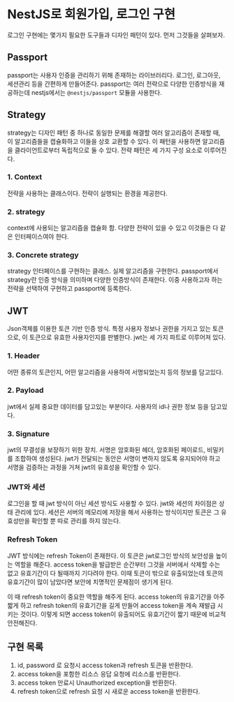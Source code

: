 # NestJS로 회원가입, 로그인 구현

로그인 구현에는 몇가지 필요한 도구들과 디자인 패턴이 있다. 먼저 그것들을 살펴보자.

## Passport

passport는 사용자 인증을 관리하기 위해 존재하는 라이브러리다. 로그인, 로그아웃, 세션관리 등을 간편하게 만들어준다. passport는 여러 전략으로 다양한 인증방식을 재공하는데 nestjs에서는 `@nestjs/passport` 
모듈을 사용한다.

## Strategy

strategy는 디자인 패턴 중 하나로 동일한 문제를 해결할 여러 알고리즘이 존재할 때, 이 알고리즘들을 캡슐화하고 이들을 상호 교환할 수 있다. 이 패턴을 사용하면 알고리즘을 클라이언트로부터 독립적으로 둘 수 있다.
전략 패턴은 세 가지 구성 요소로 이루어진다.

### 1. Context

전략을 사용하는 클래스이다. 전략이 실행되는 환경을 제공한다.

### 2. strategy

context에 사용되는 알고리즘을 캡슐화 함. 다양한 전략이 있을 수 있고 이것들은 다 같은 인터페이스여야 한다.

### 3. Concrete strategy

strategy 인터페이스를 구현하는 클래스. 실제 알고리즘을 구현한다.
passport에서 strategy란 인증 방식을 의미하며 다양한 인증방식이 존재한다. 이중 사용하고자 하는 전략을 선택하여 구현하고 passport에 등록한다.

## JWT

Json객체를 이용한 토큰 기반 인증 방식. 특정 사용자 정보나 권한을 가지고 있는 토큰으로, 이 토큰으로 유효한 사용자인지를 판별한다.
jwt는 세 가지 파트로 이루어져 있다.

### 1. Header

어떤 종류의 토큰인지, 어떤 알고리즘을 사용하여 서명되었는지 등의 정보를 담고있다.

### 2. Payload

jwt에서 실제 중요한 데이터를 담고있는 부분이다. 사용자의 id나 권한 정보 등을 담고있다.

### 3. Signature

jwt의 무결성을 보장하기 위한 장치. 서명은 암호화된 헤더, 암호화된 페이로드, 비밀키를 조합하여 생성된다.
jwt가 전달되는 동안은 서명이 변하지 않도록 유지되어야 하고 서명을 검증하는 과정을 거쳐 jwt의 유효성을 확인할 수 있다.

### JWT와 세션

로그인을 할 때 jwt 방식이 아닌 세션 방식도 사용할 수 있다. jwt와 세션의 차이점은 상태 관리에 있다.
세션은 서버의 메모리에 저장을 해서 사용하는 방식이지만 토큰은 그 유효성만을 확인할 뿐 따로 관리를 하지 않는다.

### Refresh Token

JWT 방식에는 refresh Token이 존재한다. 이 토큰은 jwt로그인 방식의 보안성을 높이는 역할을 해준다.
access token을 발급받은 순간부터 그것을 서버에서 삭제할 수는 없고 유효기간이 다 될때까지 기다려야 한다.
이때 토큰이 밖으로 유출되었는데 토큰의 유효기간이 많이 남았다면 보안에 치명적인 문제점이 생기게 된다.

이 때 refresh token이 중요한 역할을 해주게 된다.
access token의 유효기간을 아주 짧게 하고 refresh token의 유효기간을 길게 만들어 access token을 계속 재발급 시키는 것이다. 이렇게 되면 access token이 유출되어도 유효기간이 짧기 때문에 비교적 안전해진다.

## 구현 목록

1. id, password 로 요청시 access token과 refresh 토큰을 반환한다.
2. access token을 포함한 리소스 응답 요청에 리소스를 반환한다.
3. access token 만료시 Unauthorized exception을 반환한다.
4. refresh token으로 refresh 요청 시 새로운 access token을 반환한다.
